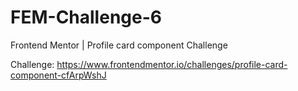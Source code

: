 # FEM-Challenge-6
 Frontend Mentor | Profile card component Challenge

Challenge: https://www.frontendmentor.io/challenges/profile-card-component-cfArpWshJ
